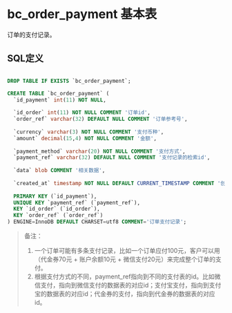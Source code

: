 # bc_order_payment 基本表

订单的支付记录。

## SQL定义

```sql

DROP TABLE IF EXISTS `bc_order_payment`;

CREATE TABLE `bc_order_payment` (
  `id_payment` int(11) NOT NULL,
  
  `id_order` int(11) NOT NULL COMMENT '订单id',
  `order_ref` varchar(32) DEFAULT NULL COMMENT '订单参考号',
  
  `currency` varchar(3) NOT NULL COMMENT '支付币种',
  `amount` decimal(15,4) NOT NULL COMMENT '金额',
  
  `payment_method` varchar(20) NOT NULL COMMENT '支付方式',
  `payment_ref` varchar(32) DEFAULT NULL COMMENT '支付记录的检索id',
  
  `data` blob COMMENT '相关数据',
  
  `created_at` timestamp NOT NULL DEFAULT CURRENT_TIMESTAMP COMMENT '创建时间',
  
  PRIMARY KEY (`id_payment`),
  UNIQUE KEY `payment_ref` (`payment_ref`),
  KEY `id_order` (`id_order`),
  KEY `order_ref` (`order_ref`)
) ENGINE=InnoDB DEFAULT CHARSET=utf8 COMMENT='订单支付记录';

```

> 备注：
> 1. 一个订单可能有多条支付记录，比如一个订单应付100元，客户可以用（代金券70元 + 账户余额10元 + 微信支付20元）来完成整个订单的支付。
> 2. 根据支付方式的不同，payment_ref指向到不同的支付表的id。比如微信支付，指向到微信支付的数据表的对应id；支付宝支付，指向到支付宝的数据表的对应id；代金券的支付，指向到代金券的数据表的对应id。
